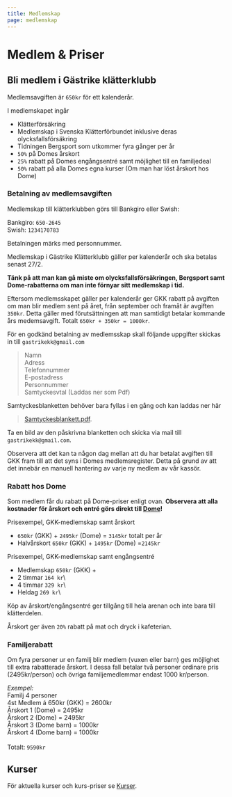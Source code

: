 ```yaml
---
title: Medlemskap
page: medlemskap
---
```


# Medlem & Priser

## Bli medlem i Gästrike klätterklubb

Medlemsavgiften är `650kr` för ett kalenderår.

I medlemskapet ingår
- Klätterförsäkring
- Medlemskap i Svenska Klätterförbundet inklusive deras olycksfallsförsäkring
- Tidningen Bergsport som utkommer fyra gånger per år
- `50%` på Domes årskort
- `25%` rabatt på Domes engångsentré samt möjlighet till en familjedeal
- `50%` rabatt på alla Domes egna kurser (Om man har löst årskort hos Dome)


### Betalning av medlemsavgiften

Medlemskap till klätterklubben görs till Bankgiro eller Swish:

Bankgiro: `650-2645`\
Swish: `1234170783`

Betalningen märks med personnummer.

Medlemskap i Gästrike Klätterklubb gäller per kalenderår och ska betalas senast 27/2.

**Tänk på att man kan gå miste om olycksfallsförsäkringen, Bergsport samt Dome-rabatterna om man inte förnyar sitt medlemskap i tid.**


Eftersom medlemsskapet gäller per kalenderår ger GKK rabatt på avgiften om man blir medlem sent på året, från september och framåt är avgiften `350kr`. Detta gäller med förutsättningen att man samtidigt betalar kommande års medemsavgift. Totalt `650kr + 350kr = 1000kr`.

För en godkänd betalning av medlemsskap skall följande uppgifter skickas in till `gastrikekk@gmail.com`

> Namn \
Adress\
Telefonnummer\
E-postadress\
Personnummer\
Samtyckesvtal (Laddas ner som Pdf)

Samtyckesblanketten behöver bara fyllas i en gång och kan laddas ner här
> <a href="/assets/files/styrdokument/Samtyckesblankett.pdf" target="_blank">Samtyckesblankett.pdf</a>.

Ta en bild av den påskrivna blanketten och skicka via mail till `gastrikekk@gmail.com`.

Observera att det kan ta någon dag mellan att du har betalat avgiften till GKK fram till att det syns i Domes medlemsregister. Detta på grund av att det innebär en manuell hantering av varje ny medlem av vår kassör.

### Rabatt hos Dome

Som medlem får du rabatt på Dome-priser enligt ovan. **Observera att alla kostnader för årskort och entré görs direkt till <a href="https://www.thedome.se/" target="_blank">Dome</a>!**

Prisexempel, GKK-medlemskap samt årskort
- `650kr` (GKK) + `2495kr` (Dome) = `3145kr` totalt per år
- Halvårskort 
`650kr` (GKK) + `1495kr` (Dome) =`2145kr`

Prisexempel, GKK-medlemskap samt engångsentré
- Medlemskap `650kr` (GKK) +
- 2 timmar `164 kr`\
- 4 timmar `329 kr`\
- Heldag `269 kr`\

Köp av årskort/engångsentré ger tillgång till hela arenan och inte bara till klätterdelen.

Årskort ger även `20%` rabatt på mat och dryck i kafeterian.

### Familjerabatt

Om fyra personer ur en familj blir medlem (vuxen eller barn) ges möjlighet till extra rabatterade årskort.
I dessa fall betalar två personer ordinare pris (2495kr/person) och övriga familjemedlemmar endast 1000 kr/person.

*Exempel:* \
Familj 4 personer\
4st Medlem á 650kr (GKK) = 2600kr\
Årskort 1 (Dome) = 2495kr \
Årskort 2 (Dome) = 2495kr \
Årskort 3 (Dome barn) = 1000kr\
Årskort 4 (Dome barn) = 1000kr\
\
Totalt: `9590kr`


## Kurser

För aktuella kurser och kurs-priser se [Kurser](./kurser).
